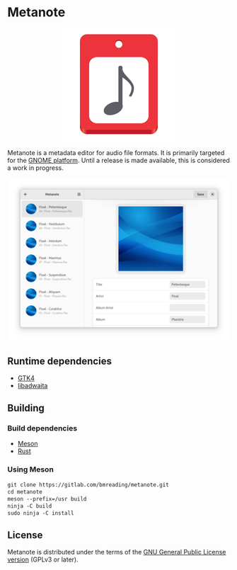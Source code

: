 # Metanote

<div align="center"><img src="./data/icons/hicolor/scalable/apps/com.gitlab.bmreading.Metanote.svg" alt="Metanote app icon" /></div>

Metanote is a metadata editor for audio file formats. It is primarily targeted for the [GNOME platform](https://www.gnome.org).
Until a release is made available, this is considered a work in progress.

![Screenshot](./data/screenshots/metanote-1.png)

## Runtime dependencies

* [GTK4](https://gitlab.gnome.org/GNOME/gtk)
* [libadwaita](https://gitlab.gnome.org/GNOME/libadwaita)

## Building

### Build dependencies

* [Meson](https://github.com/mesonbuild/meson)
* [Rust](https://github.com/rust-lang/rust)

### Using Meson

```
git clone https://gitlab.com/bmreading/metanote.git
cd metanote
meson --prefix=/usr build
ninja -C build
sudo ninja -C install
```

## License

Metanote is distributed under the terms of the [GNU General Public License version](https://www.gnu.org/licenses/gpl-3.0.en.html) (GPLv3 or later).
